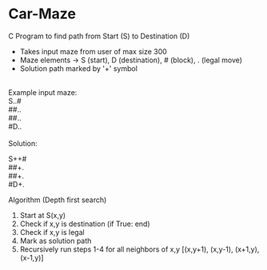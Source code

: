 # Car-Maze

C Program to find path from Start (S) to Destination (D)

- Takes input maze from user of max size 300
- Maze elements -> S (start), D (destination), # (block), . (legal move)
- Solution path marked by '+' symbol

<br>
Example input maze: <br>
S..# <br>
##.. <br>
##.. <br>
#D.. <br>

<br>
Solution: <br>

S++# <br>
##+. <br>
##+. <br>
#D+. <br>

Algorithm (Depth first search)
1. Start at S(x,y)
2. Check if x,y is destination (if True: end)
3. Check if x,y is legal
4. Mark as solution path
5. Recursively run steps 1-4 for all neighbors of x,y [(x,y+1), (x,y-1), (x+1,y), (x-1,y)] 
